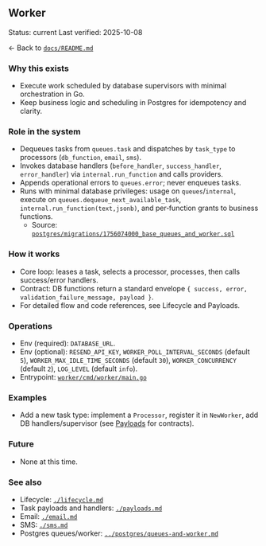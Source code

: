 ## Worker

Status: current
Last verified: 2025-10-08

← Back to [`docs/README.md`](../README.md)

### Why this exists

- Execute work scheduled by database supervisors with minimal orchestration in Go.
- Keep business logic and scheduling in Postgres for idempotency and clarity.

### Role in the system

- Dequeues tasks from `queues.task` and dispatches by `task_type` to processors (`db_function`, `email`, `sms`).
- Invokes database handlers (`before_handler`, `success_handler`, `error_handler`) via `internal.run_function` and calls providers.
- Appends operational errors to `queues.error`; never enqueues tasks.
- Runs with minimal database privileges: usage on `queues`/`internal`, execute on `queues.dequeue_next_available_task`, `internal.run_function(text,jsonb)`, and per‑function grants to business functions.
  - Source: [`postgres/migrations/1756074000_base_queues_and_worker.sql`](../..//postgres/migrations/1756074000_base_queues_and_worker.sql)

### How it works

- Core loop: leases a task, selects a processor, processes, then calls success/error handlers.
- Contract: DB functions return a standard envelope `{ success, error, validation_failure_message, payload }`.
- For detailed flow and code references, see Lifecycle and Payloads.

### Operations

- Env (required): `DATABASE_URL`.
- Env (optional): `RESEND_API_KEY`, `WORKER_POLL_INTERVAL_SECONDS` (default `5`), `WORKER_MAX_IDLE_TIME_SECONDS` (default `30`), `WORKER_CONCURRENCY` (default `2`), `LOG_LEVEL` (default `info`).
- Entrypoint: [`worker/cmd/worker/main.go`](../../worker/cmd/worker/main.go)

### Examples

- Add a new task type: implement a `Processor`, register it in `NewWorker`, add DB handlers/supervisor (see [Payloads](./payloads.md) for contracts).

### Future

- None at this time.

### See also

- Lifecycle: [`./lifecycle.md`](./lifecycle.md)
- Task payloads and handlers: [`./payloads.md`](./payloads.md)
- Email: [`./email.md`](./email.md)
- SMS: [`./sms.md`](./sms.md)
- Postgres queues/worker: [`../postgres/queues-and-worker.md`](../postgres/queues-and-worker.md)
